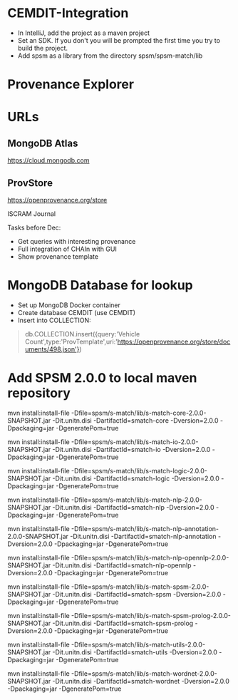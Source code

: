 # CEMDIT-Integration

* In IntelliJ, add the project as a maven project
* Set an SDK. If you don't you will be prompted the first time you try to build the project.
* Add spsm as a library from the directory spsm/spsm-match/lib

# Provenance Explorer

# URLs
## MongoDB Atlas
https://cloud.mongodb.com

## ProvStore
https://openprovenance.org/store

ISCRAM Journal

Tasks before Dec:
* Get queries with interesting provenance
* Full integration of CHAIn with GUI
* Show provenance template

# MongoDB Database for lookup
* Set up MongoDB Docker container
* Create database CEMDIT (use CEMDIT)
* Insert into COLLECTION:
> db.COLLECTION.insert({query:'Vehicle Count',type:'ProvTemplate',uri:'https://openprovenance.org/store/documents/498.json'})

# Add SPSM 2.0.0 to local maven repository

mvn install:install-file -Dfile=spsm/s-match/lib/s-match-core-2.0.0-SNAPSHOT.jar -Dit.unitn.disi -DartifactId=smatch-core -Dversion=2.0.0 -Dpackaging=jar -DgeneratePom=true

mvn install:install-file -Dfile=spsm/s-match/lib/s-match-io-2.0.0-SNAPSHOT.jar -Dit.unitn.disi -DartifactId=smatch-io -Dversion=2.0.0 -Dpackaging=jar -DgeneratePom=true

mvn install:install-file -Dfile=spsm/s-match/lib/s-match-logic-2.0.0-SNAPSHOT.jar -Dit.unitn.disi -DartifactId=smatch-logic -Dversion=2.0.0 -Dpackaging=jar -DgeneratePom=true

mvn install:install-file -Dfile=spsm/s-match/lib/s-match-nlp-2.0.0-SNAPSHOT.jar -Dit.unitn.disi -DartifactId=smatch-nlp -Dversion=2.0.0 -Dpackaging=jar -DgeneratePom=true

mvn install:install-file -Dfile=spsm/s-match/lib/s-match-nlp-annotation-2.0.0-SNAPSHOT.jar -Dit.unitn.disi -DartifactId=smatch-nlp-annotation -Dversion=2.0.0 -Dpackaging=jar -DgeneratePom=true

mvn install:install-file -Dfile=spsm/s-match/lib/s-match-nlp-opennlp-2.0.0-SNAPSHOT.jar -Dit.unitn.disi -DartifactId=smatch-nlp-opennlp -Dversion=2.0.0 -Dpackaging=jar -DgeneratePom=true

mvn install:install-file -Dfile=spsm/s-match/lib/s-match-spsm-2.0.0-SNAPSHOT.jar -Dit.unitn.disi -DartifactId=smatch-spsm -Dversion=2.0.0 -Dpackaging=jar -DgeneratePom=true

mvn install:install-file -Dfile=spsm/s-match/lib/s-match-spsm-prolog-2.0.0-SNAPSHOT.jar -Dit.unitn.disi -DartifactId=smatch-spsm-prolog -Dversion=2.0.0 -Dpackaging=jar -DgeneratePom=true

mvn install:install-file -Dfile=spsm/s-match/lib/s-match-utils-2.0.0-SNAPSHOT.jar -Dit.unitn.disi -DartifactId=smatch-utils -Dversion=2.0.0 -Dpackaging=jar -DgeneratePom=true

mvn install:install-file -Dfile=spsm/s-match/lib/s-match-wordnet-2.0.0-SNAPSHOT.jar -Dit.unitn.disi -DartifactId=smatch-wordnet -Dversion=2.0.0 -Dpackaging=jar -DgeneratePom=true
